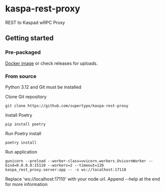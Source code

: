# kaspa-rest-proxy

REST to Kaspad wRPC Proxy

## Getting started

### Pre-packaged

[Docker image](https://hub.docker.com/r/kaspanet/kaspa-rest-proxy)
or check releases for uploads.

### From source

Python 3.12 and Git must be installed

Clone Git repository
```shell
git clone https://github.com/supertypo/kaspa-rest-proxy
```

Install Poetry
```shell
pip install poetry
```

Run Poetry install
```shell
poetry install
```

Run application
```shell
gunicorn --preload --worker-class=uvicorn.workers.UvicornWorker --bind=0.0.0.0:15110 --workers=2 --timeout=120 kaspa_rest_proxy.server:app -- -s ws://localhost:17110
```
Replace 'ws://localhost:17110' with your node url. Append --help at the end for more information
